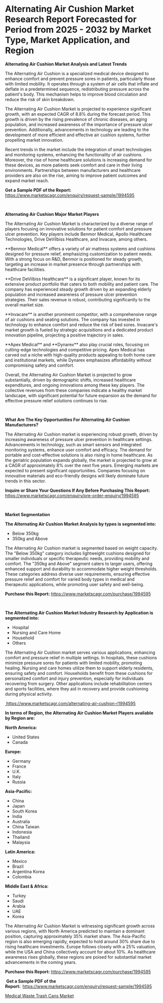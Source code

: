 <p><h1>Alternating Air Cushion Market Research Report Forecasted for Period from 2025 -  2032 by Market Type, Market Application, and Region</h1></p><p><strong>Alternating Air Cushion Market Analysis and Latest Trends</strong></p>
<p><p>The Alternating Air Cushion is a specialized medical device designed to enhance comfort and prevent pressure sores in patients, particularly those with limited mobility. It operates through a system of air cells that inflate and deflate in a predetermined sequence, redistributing pressure across the patient's body. This mechanism helps to improve blood circulation and reduce the risk of skin breakdown.</p><p>The Alternating Air Cushion Market is projected to experience significant growth, with an expected CAGR of 8.8% during the forecast period. This growth is driven by the rising prevalence of chronic diseases, an aging population, and increased awareness of the importance of pressure ulcer prevention. Additionally, advancements in technology are leading to the development of more efficient and effective air cushion systems, further propelling market innovation.</p><p>Recent trends in the market include the integration of smart technologies and monitoring systems, enhancing the functionality of air cushions. Moreover, the rise of home healthcare solutions is increasing demand for these devices, as more patients seek comfort and care in their living environments. Partnerships between manufacturers and healthcare providers are also on the rise, aiming to improve patient outcomes and expand market reach.</p></p>
<p><strong>Get a Sample PDF of the Report:&nbsp;</strong> <a href="https://www.marketscagr.com/enquiry/request-sample/1994595?utm_campaign=2650&utm_medium=2&utm_source=Github&utm_content=ia&utm_term=04032025&utm_id=alternating-air-cushion">https://www.marketscagr.com/enquiry/request-sample/1994595</a></p>
<p>&nbsp;</p>
<p><strong>Alternating Air Cushion Major Market Players</strong></p>
<p><p>The Alternating Air Cushion Market is characterized by a diverse range of players focusing on innovative solutions for patient comfort and pressure ulcer prevention. Key players include Benmor Medical, Apollo Healthcare Technologies, Drive DeVilbiss Healthcare, and Invacare, among others.</p><p>**Benmor Medical** offers a variety of air mattress systems and cushions designed for pressure relief, emphasizing customization to patient needs. With a strong focus on R&D, Benmor is positioned for steady growth, targeting an increase in market presence through partnerships with healthcare facilities.</p><p>**Drive DeVilbiss Healthcare** is a significant player, known for its extensive product portfolio that caters to both mobility and patient care. The company has experienced steady growth driven by an expanding elderly population and increased awareness of pressure ulcer prevention strategies. Their sales revenue is robust, contributing significantly to the overall market size.</p><p>**Invacare** is another prominent competitor, with a comprehensive range of air cushions and seating solutions. The company has invested in technology to enhance comfort and reduce the risk of bed sores. Invacare's market growth is fueled by strategic acquisitions and a dedicated product innovation pipeline, projecting a positive trajectory in sales.</p><p>**Apex Medical** and **Dynarex** also play crucial roles, focusing on cutting-edge technologies and competitive pricing. Apex Medical has carved out a niche with high-quality products appealing to both home care and institutional markets, while Dynarex emphasizes affordability without compromising safety and comfort.</p><p>Overall, the Alternating Air Cushion Market is projected to grow substantially, driven by demographic shifts, increased healthcare expenditures, and ongoing innovations among these key players. The collective revenues from these companies indicate a healthy market landscape, with significant potential for future expansion as the demand for effective pressure relief solutions continues to rise.</p></p>
<p>&nbsp;</p>
<p><strong>What Are The Key Opportunities For Alternating Air Cushion Manufacturers?</strong></p>
<p><p>The Alternating Air Cushion market is experiencing robust growth, driven by increasing awareness of pressure ulcer prevention in healthcare settings. Advancements in technology, such as smart sensors and integrated monitoring systems, enhance user comfort and efficacy. The demand for portable and cost-effective solutions is also rising in home healthcare. As the geriatric population expands globally, the market is projected to grow at a CAGR of approximately 8% over the next five years. Emerging markets are expected to present significant opportunities. Companies focusing on innovative materials and eco-friendly designs will likely dominate future trends in this sector.</p></p>
<p><strong>Inquire or Share Your Questions If Any Before Purchasing This Report:</strong> <a href="https://www.marketscagr.com/enquiry/pre-order-enquiry/1994595?utm_campaign=2650&utm_medium=2&utm_source=Github&utm_content=ia&utm_term=04032025&utm_id=alternating-air-cushion">https://www.marketscagr.com/enquiry/pre-order-enquiry/1994595</a></p>
<p>&nbsp;</p>
<p><strong>Market Segmentation</strong></p>
<p><strong>The Alternating Air Cushion Market Analysis by types is segmented into:</strong></p>
<p><ul><li>Below 350kg</li><li>350kg and Above</li></ul></p>
<p><p>The Alternating Air Cushion market is segmented based on weight capacity. The "Below 350kg" category includes lightweight cushions designed for smaller individuals or specific therapeutic needs, providing mobility and comfort. The "350kg and Above" segment caters to larger users, offering enhanced support and durability to accommodate higher weight thresholds. These categories address diverse user requirements, ensuring effective pressure relief and comfort for varied body types in medical and therapeutic applications, while promoting user safety and well-being.</p></p>
<p><strong>Purchase this Report:&nbsp;</strong><a href="https://www.marketscagr.com/purchase/1994595?utm_campaign=2650&utm_medium=2&utm_source=Github&utm_content=ia&utm_term=04032025&utm_id=alternating-air-cushion">https://www.marketscagr.com/purchase/1994595</a></p>
<p>&nbsp;</p>
<p><strong>The Alternating Air Cushion Market Industry Research by Application is segmented into:</strong></p>
<p><ul><li>Hospital</li><li>Nursing and Care Home</li><li>Household</li><li>Others</li></ul></p>
<p><p>The Alternating Air Cushion market serves various applications, enhancing comfort and pressure relief in multiple settings. In hospitals, these cushions minimize pressure sores for patients with limited mobility, promoting healing. Nursing and care homes utilize them to support elderly residents, ensuring safety and comfort. Households benefit from these cushions for personalized comfort and injury prevention, especially for individuals recovering from surgery. Other applications include rehabilitation centers and sports facilities, where they aid in recovery and provide cushioning during physical activity.</p></p>
<p><a href="https://www.marketscagr.com/alternating-air-cushion-r1994595?utm_campaign=2650&utm_medium=2&utm_source=Github&utm_content=ia&utm_term=04032025&utm_id=alternating-air-cushion">&nbsp;https://www.marketscagr.com/alternating-air-cushion-r1994595</a></p>
<p><strong>In terms of Region, the Alternating Air Cushion Market Players available by Region are:</strong></p>
<p>
    <p> <strong> North America: </strong>
        <ul>
            <li>United States</li>
            <li>Canada</li>
        </ul>
        </p> 
    <p> <strong> Europe: </strong>
        <ul>
            <li>Germany</li>
            <li>France</li>
            <li>U.K.</li>
            <li>Italy</li>
            <li>Russia</li>
        </ul>
        </p> 
    <p> <strong> Asia-Pacific: </strong>
        <ul>
            <li>China</li>
            <li>Japan</li>
            <li>South Korea</li>
            <li>India</li>
            <li>Australia</li>
            <li>China Taiwan</li>
            <li>Indonesia</li>
            <li>Thailand</li>
            <li>Malaysia</li>
        </ul>
        </p> 
    <p> <strong> Latin America: </strong>
        <ul>
            <li>Mexico</li>
            <li>Brazil</li>
            <li>Argentina Korea</li>
            <li>Colombia</li>
        </ul>
        </p> 
    <p> <strong> Middle East & Africa: </strong>
        <ul>
            <li>Turkey</li>
            <li>Saudi</li>
            <li>Arabia</li>
            <li>UAE</li>
            <li>Korea</li>
        </ul>
    </p>
    </p>
<p><p>The Alternating Air Cushion Market is witnessing significant growth across various regions, with North America predicted to maintain a dominant position, capturing approximately 35% market share. The Asia-Pacific region is also emerging rapidly, expected to hold around 30% share due to rising healthcare investments. Europe follows closely with a 25% valuation, while the USA and China collectively account for about 10%. As healthcare awareness rises globally, these regions are poised for substantial market advancements in the coming years.</p></p>
<p><strong>Purchase this Report: </strong><a href="https://www.marketscagr.com/purchase/1994595?utm_campaign=2650&utm_medium=2&utm_source=Github&utm_content=ia&utm_term=04032025&utm_id=alternating-air-cushion">https://www.marketscagr.com/purchase/1994595</a></p>
<p>&nbsp;<strong>Get a Sample PDF of the Report:&nbsp;&nbsp;</strong><a href="https://www.marketscagr.com/enquiry/request-sample/1994595?utm_campaign=2650&utm_medium=2&utm_source=Github&utm_content=ia&utm_term=04032025&utm_id=alternating-air-cushion">https://www.marketscagr.com/enquiry/request-sample/1994595</a></p>
<p><strong></strong></p>
<p><p><a href="https://github.com/ravenecashe/Market-Research-Report-List-1/blob/main/medical-waste-trash-cans-market.md?utm_campaign=2650&utm_medium=2&utm_source=Github&utm_content=ia&utm_term=04032025&utm_id=alternating-air-cushion">Medical Waste Trash Cans Market</a></p></p>